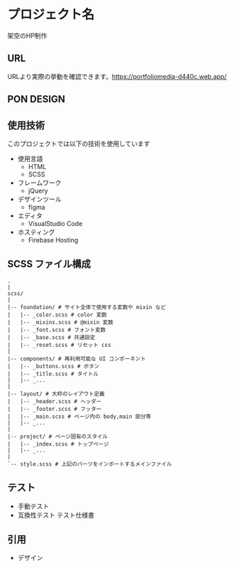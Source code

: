 # プロジェクト名
架空のHP制作

## URL
URLより実際の挙動を確認できます。https://portfoliomedia-d440c.web.app/

## PON DESIGN

## 使用技術
このプロジェクトでは以下の技術を使用しています

- 使用言語
  - HTML
  - SCSS
- フレームワーク
  - jQuery
- デザインツール
  - figma
- エディタ
  - VisualStudio Code
- ホスティング
  - Firebase Hosting

## SCSS ファイル構成
    .
    |
    scss/
    |
    |-- foundation/ # サイト全体で使用する変数や mixin など
    |   |-- _color.scss # color 変数
    |   |-- _mixins.scss # @mixin 変数
    |   |-- _font.scss # フォント変数
    |   |-- _base.scss # 共通設定
    |   |-- _reset.scss # リセット css
    |
    |-- components/ # 再利用可能な UI コンポーネント
    |   |-- _buttons.scss # ボタン
    |   |-- _title.scss # タイトル
    |   |-- _...
    |
    |-- layout/ # 大枠のレイアウト定義
    |   |-- _header.scss # ヘッダー
    |   |-- _footer.scss # フッター
    |   |-- _main.scss # ページ内の body,main 部分等
    |   |-- _...
    |
    |-- project/ # ページ固有のスタイル
    |   |-- _index.scss # トップページ
    |   |-- _...
    |
    `-- style.scss # 上記のパーツをインポートするメインファイル

## テスト
- 手動テスト
- 互換性テスト
テスト仕様書 

## 引用
- デザイン 
